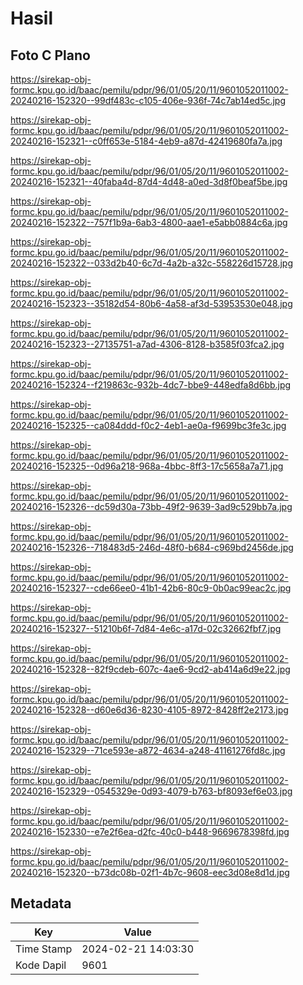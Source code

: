 # Hasil

## Foto C Plano

https://sirekap-obj-formc.kpu.go.id/baac/pemilu/pdpr/96/01/05/20/11/9601052011002-20240216-152320--99df483c-c105-406e-936f-74c7ab14ed5c.jpg

https://sirekap-obj-formc.kpu.go.id/baac/pemilu/pdpr/96/01/05/20/11/9601052011002-20240216-152321--c0ff653e-5184-4eb9-a87d-42419680fa7a.jpg

https://sirekap-obj-formc.kpu.go.id/baac/pemilu/pdpr/96/01/05/20/11/9601052011002-20240216-152321--40faba4d-87d4-4d48-a0ed-3d8f0beaf5be.jpg

https://sirekap-obj-formc.kpu.go.id/baac/pemilu/pdpr/96/01/05/20/11/9601052011002-20240216-152322--757f1b9a-6ab3-4800-aae1-e5abb0884c6a.jpg

https://sirekap-obj-formc.kpu.go.id/baac/pemilu/pdpr/96/01/05/20/11/9601052011002-20240216-152322--033d2b40-6c7d-4a2b-a32c-558226d15728.jpg

https://sirekap-obj-formc.kpu.go.id/baac/pemilu/pdpr/96/01/05/20/11/9601052011002-20240216-152323--35182d54-80b6-4a58-af3d-53953530e048.jpg

https://sirekap-obj-formc.kpu.go.id/baac/pemilu/pdpr/96/01/05/20/11/9601052011002-20240216-152323--27135751-a7ad-4306-8128-b3585f03fca2.jpg

https://sirekap-obj-formc.kpu.go.id/baac/pemilu/pdpr/96/01/05/20/11/9601052011002-20240216-152324--f219863c-932b-4dc7-bbe9-448edfa8d6bb.jpg

https://sirekap-obj-formc.kpu.go.id/baac/pemilu/pdpr/96/01/05/20/11/9601052011002-20240216-152325--ca084ddd-f0c2-4eb1-ae0a-f9699bc3fe3c.jpg

https://sirekap-obj-formc.kpu.go.id/baac/pemilu/pdpr/96/01/05/20/11/9601052011002-20240216-152325--0d96a218-968a-4bbc-8ff3-17c5658a7a71.jpg

https://sirekap-obj-formc.kpu.go.id/baac/pemilu/pdpr/96/01/05/20/11/9601052011002-20240216-152326--dc59d30a-73bb-49f2-9639-3ad9c529bb7a.jpg

https://sirekap-obj-formc.kpu.go.id/baac/pemilu/pdpr/96/01/05/20/11/9601052011002-20240216-152326--718483d5-246d-48f0-b684-c969bd2456de.jpg

https://sirekap-obj-formc.kpu.go.id/baac/pemilu/pdpr/96/01/05/20/11/9601052011002-20240216-152327--cde66ee0-41b1-42b6-80c9-0b0ac99eac2c.jpg

https://sirekap-obj-formc.kpu.go.id/baac/pemilu/pdpr/96/01/05/20/11/9601052011002-20240216-152327--51210b6f-7d84-4e6c-a17d-02c32662fbf7.jpg

https://sirekap-obj-formc.kpu.go.id/baac/pemilu/pdpr/96/01/05/20/11/9601052011002-20240216-152328--82f9cdeb-607c-4ae6-9cd2-ab414a6d9e22.jpg

https://sirekap-obj-formc.kpu.go.id/baac/pemilu/pdpr/96/01/05/20/11/9601052011002-20240216-152328--d60e6d36-8230-4105-8972-8428ff2e2173.jpg

https://sirekap-obj-formc.kpu.go.id/baac/pemilu/pdpr/96/01/05/20/11/9601052011002-20240216-152329--71ce593e-a872-4634-a248-41161276fd8c.jpg

https://sirekap-obj-formc.kpu.go.id/baac/pemilu/pdpr/96/01/05/20/11/9601052011002-20240216-152329--0545329e-0d93-4079-b763-bf8093ef6e03.jpg

https://sirekap-obj-formc.kpu.go.id/baac/pemilu/pdpr/96/01/05/20/11/9601052011002-20240216-152330--e7e2f6ea-d2fc-40c0-b448-9669678398fd.jpg

https://sirekap-obj-formc.kpu.go.id/baac/pemilu/pdpr/96/01/05/20/11/9601052011002-20240216-152320--b73dc08b-02f1-4b7c-9608-eec3d08e8d1d.jpg


## Metadata

| Key        | Value               |
| ---------- | ------------------- |
| Time Stamp | 2024-02-21 14:03:30 |
| Kode Dapil | 9601                |



